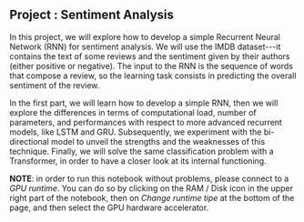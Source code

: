 **Project : Sentiment Analysis**
---

In this project, we will explore how to develop a simple Recurrent Neural Network (RNN) for sentiment analysis. We will use the IMDB dataset---it contains the text of some reviews and the sentiment given by their authors (either positive or negative). The input to the RNN is the sequence of words that compose a review, so the learning task consists in predicting the overall sentiment of the review.

In the first part, we will learn how to develop a simple RNN, then we will explore the differences in terms of computational load, number of parameters, and performances with respect to more advanced recurrent models, like LSTM and GRU. Subsequently, we experiment with the bi-directional model to unveil the strengths and the weaknesses of this technique. Finally, we will solve the same classification problem with a Transformer, in order to have a closer look at its internal functioning.

**NOTE**: in order to run this notebook without problems, please connect to a *GPU runtime*. You can do so by clicking on the RAM / Disk icon in the upper right part of the notebook, then on *Change runtime tipe* at the bottom of the page, and then select the GPU hardware accelerator.
